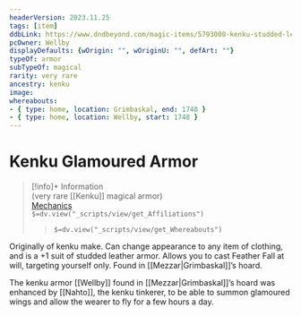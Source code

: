 ```yaml
---
headerVersion: 2023.11.25
tags: [item]
ddbLink: https://www.dndbeyond.com/magic-items/5793008-kenku-studded-leather-enhanced
pcOwner: Wellby
displayDefaults: {wOrigin: "", wOriginU: "", defArt: ""}
typeOf: armor
subTypeOf: magical
rarity: very rare
ancestry: kenku
image: 
whereabouts:
- { type: home, location: Grimbaskal, end: 1748 }
- { type: home, location: Wellby, start: 1748 }
---
```

# Kenku Glamoured Armor
>[!info]+ Information  
> (very rare [[Kenku]] magical armor)  
> [Mechanics](https://www.dndbeyond.com/magic-items/5793008-kenku-studded-leather-enhanced)  
> `$=dv.view("_scripts/view/get_Affiliations")`  
>> `$=dv.view("_scripts/view/get_Whereabouts")`

Originally of kenku make. Can change appearance to any item of clothing, and is a +1 suit of studded leather armor. Allows you to cast Feather Fall at will, targeting yourself only. Found in [[Mezzar|Grimbaskal]]’s hoard.

The kenku armor [[Wellby]] found in [[Mezzar|Grimbaskal]]’s hoard was enhanced by [[Nahto]], the kenku tinkerer, to be able to summon glamoured wings and allow the wearer to fly for a few hours a day. 